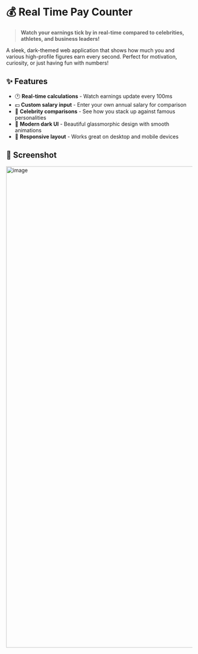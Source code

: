 # 💰 Real Time Pay Counter

> **Watch your earnings tick by in real-time compared to celebrities, athletes, and business leaders!**

A sleek, dark-themed web application that shows how much you and various high-profile figures earn every second. Perfect for motivation, curiosity, or just having fun with numbers!

## ✨ Features

- 🕐 **Real-time calculations** - Watch earnings update every 100ms
- 💵 **Custom salary input** - Enter your own annual salary for comparison
- 🌟 **Celebrity comparisons** - See how you stack up against famous personalities
- 🎨 **Modern dark UI** - Beautiful glassmorphic design with smooth animations
- 📱 **Responsive layout** - Works great on desktop and mobile devices

## 🎯 Screenshot
<img width="2554" height="1300" alt="image" src="https://github.com/user-attachments/assets/4cb9c2d3-31ea-4b85-9220-e94246695d45" />
